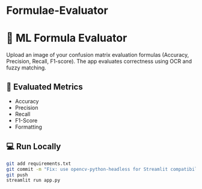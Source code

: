# Formulae-Evaluator
# 🧪 ML Formula Evaluator

Upload an image of your confusion matrix evaluation formulas (Accuracy, Precision, Recall, F1-score). The app evaluates correctness using OCR and fuzzy matching.

## 🧠 Evaluated Metrics
- Accuracy
- Precision
- Recall
- F1-Score
- Formatting

## 💻 Run Locally

```bash
git add requirements.txt
git commit -m "Fix: use opencv-python-headless for Streamlit compatibility"
git push
streamlit run app.py
